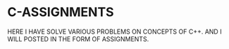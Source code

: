 # C-ASSIGNMENTS
HERE I HAVE SOLVE VARIOUS PROBLEMS ON CONCEPTS OF C++. AND  I WILL POSTED IN THE FORM OF ASSIGNMENTS.
